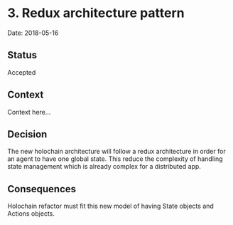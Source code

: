 # 3. Redux architecture pattern

Date: 2018-05-16

## Status

Accepted

## Context

Context here...

## Decision

The new holochain architecture will follow a redux architecture in order for an agent to have one global state.  This reduce the complexity of handling state management which is already complex for a distributed app.

## Consequences

Holochain refactor must fit this new model of having State objects and Actions objects.
